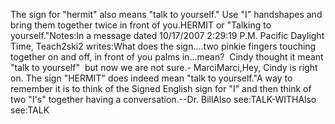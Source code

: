 The sign for "hermit" also means "talk to yourself." Use "I" handshapes and 
	bring them together twice in front of you.HERMIT or "Talking to yourself."Notes:In a message dated 10/17/2007 2:29:19 P.M. Pacific Daylight Time, 
		Teach2ski2 writes:What does the sign....two pinkie fingers touching together on and off, 
		in front of you palms in...mean?  Cindy thought it meant "talk to 
		yourself"  but now we are not sure.-
			MarciMarci,Hey, Cindy is right on. The sign "HERMIT" does indeed mean "talk to 
		yourself."A way to remember it is to think of the Signed English sign for "I" and 
		then think of two "I's" together having a conversation.--Dr. BillAlso see:TALK-WITHAlso see:TALK